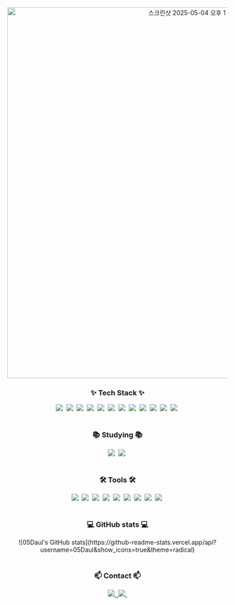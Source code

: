 <!-- 타이틀 부분 -->
<div align="center">
  <img width="848" alt="스크린샷 2025-05-04 오후 1 55 36" src="https://github.com/user-attachments/assets/5ced7c6e-7f7f-4237-84ea-2385bef1e136" />
</div>


<!-- 내용 부분 -->
<h3 align="center">✨ Tech Stack ✨</h3>
<div align="center">
  <img src="https://img.shields.io/badge/Java-007396?style=for-the-badge&logo=java&logoColor=white" />&nbsp
  <img src="https://img.shields.io/badge/SpringBoot-6DB33F?style=for-the-badge&logo=spring&logoColor=white" />&nbsp
  <img src="https://img.shields.io/badge/JPA-00758F?style=for-the-badge&logo=hibernate&logoColor=white" />&nbsp
  <img src="https://img.shields.io/badge/Feign Client-000000?style=for-the-badge&logo=OpenFeign&logoColor=white" />&nbsp
  <img src="https://img.shields.io/badge/MySQL-4479A1?style=for-the-badge&logo=mysql&logoColor=white" />&nbsp
  <img src="https://img.shields.io/badge/JavaScript-F7DF1E?style=for-the-badge&logo=javascript&logoColor=black" />&nbsp
  <img src="https://img.shields.io/badge/HTML5-E34F26?style=for-the-badge&logo=html5&logoColor=white" />&nbsp
  <img src="https://img.shields.io/badge/CSS3-1572B6?style=for-the-badge&logo=css3&logoColor=white" />&nbsp
  <img src="https://img.shields.io/badge/Docker-2496ED?style=for-the-badge&logo=docker&logoColor=white" />&nbsp
  <img src="https://img.shields.io/badge/Kubernetes-326CE5?style=for-the-badge&logo=kubernetes&logoColor=white" />&nbsp
  <img src="https://img.shields.io/badge/AWS-232F3E?style=for-the-badge&logo=amazonaws&logoColor=white" />&nbsp
  <img src="https://img.shields.io/badge/EC2-FF9900?style=for-the-badge&logo=amazon-ec2&logoColor=white" />&nbsp
</div>

<br>

<h3 align="center">📚 Studying 📚</h3>
<div align="center">
  <img src="https://img.shields.io/badge/TypeScript-3178C6?style=for-the-badge&logo=typescript&logoColor=white" />&nbsp
  <img src="https://img.shields.io/badge/Kafka-231F20?style=for-the-badge&logo=apache-kafka&logoColor=white" />&nbsp
</div>

<br>

<h3 align="center">🛠 Tools 🛠</h3>
<div align="center">
  <img src="https://img.shields.io/badge/VSCode-2C2C32.svg?style=for-the-badge&logo=visual-studio-code&logoColor=22ABF3" />&nbsp
  <img src="https://img.shields.io/badge/IntelliJ IDEA-000000?style=for-the-badge&logo=intellijidea&logoColor=white" />&nbsp
  <img src="https://img.shields.io/badge/Notion-000000?style=for-the-badge&logo=notion&logoColor=white" />&nbsp
  <img src="https://img.shields.io/badge/Discord-5865F2?style=for-the-badge&logo=discord&logoColor=white" />&nbsp
  <img src="https://img.shields.io/badge/Git-F05032?style=for-the-badge&logo=git&logoColor=white" />&nbsp
  <img src="https://img.shields.io/badge/Postman-FF6C37?style=for-the-badge&logo=postman&logoColor=white" />&nbsp
  <img src="https://img.shields.io/badge/Jenkins-D24939?style=for-the-badge&logo=jenkins&logoColor=white" />&nbsp
  <img src="https://img.shields.io/badge/ArgoCD-FE5100?style=for-the-badge&logo=argo&logoColor=white" />&nbsp
  <img src="https://img.shields.io/badge/GitHub Actions-2088FF?style=for-the-badge&logo=github-actions&logoColor=white" />&nbsp
</div>

<br>

<h3 align="center">💻 GitHub stats 💻</h3>
<div align="center">
![05Daul's GitHub stats](https://github-readme-stats.vercel.app/api?username=05Daul&show_icons=true&theme=radical)
</div>

<br>

<h3 align="center">📫 Contact 📫</h3>
<div align="center">
  <a href="https://velog.io/@elre519/posts">
    <img src="https://img.shields.io/badge/Velog-1EBC8F?style=for-the-badge&logo=velog&logoColor=white" />&nbsp
  </a>
  <a href="mailto:elre519@naver.com">
    <img src="https://img.shields.io/badge/elre519@naver.com-D14836?style=for-the-badge&logo=gmail&logoColor=white" />&nbsp
  </a>
</div>
